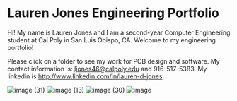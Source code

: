 # Lauren Jones Engineering Portfolio

Hi! My name is Lauren Jones and I am a second-year Computer Engineering student at Cal Poly in San Luis Obispo, CA. 
Welcome to my engineering portfolio!

Please click on a folder to see my work for PCB design and software. 
My contact information is: ljones46@calpoly.edu and 916-517-5383. My linkedin is http://www.linkedin.com/in/lauren-d-jones 

![image (31)](https://github.com/laurendjones/portfolio/assets/61713371/23f34526-d014-42c1-b310-6d56519975af)
![image (13)](https://github.com/laurendjones/portfolio/assets/61713371/204ec8d2-be2f-40c3-9d37-57485909b355)
![image (30)](https://github.com/laurendjones/portfolio/assets/61713371/1d7f7de8-2a2a-4a64-a432-2daf6107d950)
![image](https://github.com/laurendjones/portfolio/assets/61713371/fa2c61e5-d6f7-4019-afdf-94fff8e41af7)

